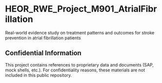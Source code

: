 # HEOR_RWE_Project_M901_AtrialFibrillation
Real-world evidence study on treatment patterns and outcomes for stroke prevention in atrial fibrillation patients
## Confidential Information
This project contains references to proprietary data and documents (SAP, mock shells, etc.). For confidentiality reasons, these materials are not included in this public repository.
